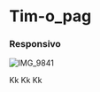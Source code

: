 # Tim-o_pag
### Responsivo 
![IMG_9841](https://user-images.githubusercontent.com/60757768/87167017-c2634e80-c2a2-11ea-8ed8-93c44b6925a8.gif)



Kk
Kk
Kk



